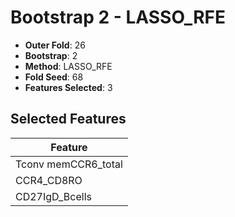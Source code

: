 # Bootstrap 2 - LASSO_RFE

- **Outer Fold**: 26
- **Bootstrap**: 2
- **Method**: LASSO_RFE
- **Fold Seed**: 68
- **Features Selected**: 3

## Selected Features

| Feature |
|---------|
| Tconv memCCR6_total |
| CCR4_CD8RO |
| CD27IgD_Bcells |
